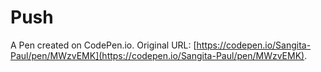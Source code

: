 # Push

A Pen created on CodePen.io. Original URL: [https://codepen.io/Sangita-Paul/pen/MWzvEMK](https://codepen.io/Sangita-Paul/pen/MWzvEMK).


